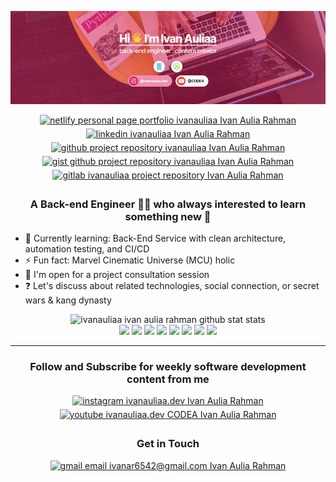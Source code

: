 ![Ivan Aulia Rahman](./github_baru.png)

<div align="center">
<a href="https://ivanauliaa.netlify.app" target="_blank">
<img src=https://img.shields.io/badge/Personal_Page-00C7B7?style=for-the-badge&logo=netlify&logoColor=white alt="netlify personal page portfolio ivanauliaa Ivan Aulia Rahman" style="margin-bottom: 5px;" />
</a>
<a href="https://linkedin.com/in/ivanauliaa" target="_blank">
<img src=https://img.shields.io/badge/linkedin-%231E77B5.svg?&style=for-the-badge&logo=linkedin&logoColor=white alt="linkedin ivanauliaa Ivan Aulia Rahman" style="margin-bottom: 5px;" />
</a>
<a href="https://github.com/ivanauliaa" target="_blank">
<img src=https://img.shields.io/badge/github-%2324292e.svg?&style=for-the-badge&logo=github&logoColor=white alt="github project repository ivanauliaa Ivan Aulia Rahman" style="margin-bottom: 5px;" />
</a>
<a href="https://gist.github.com/ivanauliaa" target="_blank">
<img src=https://img.shields.io/badge/gist-%2324292e.svg?&style=for-the-badge&logo=github&logoColor=white alt="gist github project repository ivanauliaa Ivan Aulia Rahman" style="margin-bottom: 5px;" />
</a>
<a href="https://gitlab.com/ivanauliaa" target="_blank">
<img src=https://img.shields.io/badge/GitLab-330F63?style=for-the-badge&logo=gitlab&logoColor=white alt="gitlab ivanauliaa project repository Ivan Aulia Rahman" style="margin-bottom: 5px;" />
</a>
</div>

### <div align="center">A Back-end Engineer 👨‍💻 who always interested to learn something new 🚀</div>

- 🌱 Currently learning: Back-End Service with clean architecture, automation testing, and CI/CD
- ⚡ Fun fact: Marvel Cinematic Universe (MCU) holic
- 🎯 I'm open for a project consultation session
- ❓ Let's discuss about related technologies, social connection, or secret wars & kang dynasty

<div align="center">
<img src="https://github-readme-stats.vercel.app/api?username=ivanauliaa&show_icons=true&theme=github_dark&hide_border=true?include_all_commits=true" alt="ivanauliaa ivan aulia rahman github stat stats"></img>
</div>

<div align="center">
<img src="https://img.shields.io/badge/Go-00ADD8?style=for-the-badge&logo=go&logoColor=white"></img>
<img src="https://img.shields.io/badge/Node.js-339933?style=for-the-badge&logo=nodedotjs&logoColor=white"></img>
<img src="https://img.shields.io/badge/Docker-2CA5E0?style=for-the-badge&logo=docker&logoColor=white"></img>
<img src="https://img.shields.io/badge/Postgres-316192?style=for-the-badge&logo=postgresql&logoColor=white"></img>
<img src="https://img.shields.io/badge/Python-FFD43B?style=for-the-badge&logo=python&logoColor=blue"></img>
<img src="https://img.shields.io/badge/Laravel-FF2D20?style=for-the-badge&logo=laravel&logoColor=white"></img>
<img src="https://img.shields.io/badge/MySQL-005C84?style=for-the-badge&logo=mysql&logoColor=white"></img>
<img src="https://img.shields.io/badge/Postman-FF6C37?style=for-the-badge&logo=Postman&logoColor=white"></img>
</div>

---

<div align="center">
  
### <div align="center">Follow and Subscribe for weekly software development content from me</div>
<a href="https://instagram.com/ivanauliaa.dev" target="_blank">
<img src="https://img.shields.io/badge/Instagram-E4405F?style=for-the-badge&logo=instagram&logoColor=white" alt="instagram ivanauliaa.dev Ivan Aulia Rahman" style="margin-bottom: 5px;"/>
</a>
<a href="https://www.youtube.com/channel/UCnTUAVecF2J7FNUWG9iD0TA" target="_blank">
<img src="https://img.shields.io/badge/YouTube-%23FF0000.svg?style=for-the-badge&logo=YouTube&logoColor=white" alt="youtube ivanauliaa.dev CODEA Ivan Aulia Rahman" style="margin-bottom: 5px;"/>
</a>

### <div align="center">Get in Touch</div>

<a href="mailto:ivanar6542@gmail.com" target="_blank">
<img src="https://img.shields.io/badge/Gmail-D14836?style=for-the-badge&logo=gmail&logoColor=white" alt="gmail email ivanar6542@gmail.com Ivan Aulia Rahman" style="margin-bottom: 5px;"/>
</a>
</div>
